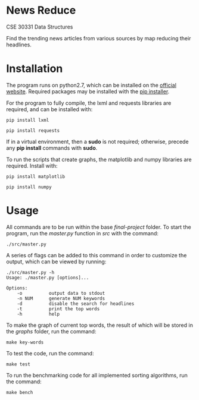 # News Reduce
CSE 30331 Data Structures

Find the trending news articles from various sources by map reducing their headlines.

# Installation

The program runs on python2.7, which can be installed on the [official website]. Required packages may be installed with the [pip installer].

[official website]:https://www.python.org/download/releases/2.7/
[pip installer]:https://pypi.python.org/pypi/pip

For the program to fully compile, the lxml and requests libraries are required, and can be installed with:

    pip install lxml

    pip install requests

If in a virtual environment, then a **sudo** is not required; otherwise, precede any **pip install** commands with **sudo**.

To run the scripts that create graphs, the matplotlib and numpy libraries are required. Install with:

    pip install matplotlib

    pip install numpy


# Usage

All commands are to be run within the base *final-project* folder. To start the program, run the *master.py* function in *src* with the command:

    ./src/master.py

A series of flags can be added to this command in order to customize the output, which can be viewed by running:

    ./src/master.py -h
    Usage: ./master.py [options]...

    Options:
        -o          output data to stdout
        -n NUM      generate NUM keywords
        -d          disable the search for headlines
        -t          print the top words
        -h          help

To make the graph of current top words, the result of which will be stored in the *graphs* folder, run the command:

    make key-words

To test the code, run the command:

    make test

To run the benchmarking code for all implemented sorting algorithms, run the command:

    make bench
